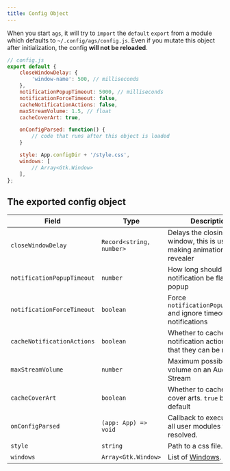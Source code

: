 ```yaml
---
title: Config Object
---
```


When you start `ags`, it will try to `import` the `default` `export`
from a module which defaults to `~/.config/ags/config.js`.
Even if you mutate this object after initialization,
the config **will not be reloaded**.

```js
// config.js
export default {
    closeWindowDelay: {
        'window-name': 500, // milliseconds
    },
    notificationPopupTimeout: 5000, // milliseconds
    notificationForceTimeout: false,
    cacheNotificationActions: false,
    maxStreamVolume: 1.5, // float
    cacheCoverArt: true,

    onConfigParsed: function() {
        // code that runs after this object is loaded
    }

    style: App.configDir + '/style.css',
    windows: [
        // Array<Gtk.Window>
    ],
};
```

## The exported config object

| Field | Type | Description |
|-------|------|-------------|
| `closeWindowDelay` | `Record<string, number>` | Delays the closing of a window, this is useful for making animations with a revealer
| `notificationPopupTimeout` | `number` | How long should a notification be flagged for popup
| `notificationForceTimeout` | `boolean` | Force `notificationPopupTimeout` and ignore timeout set by notifications
| `cacheNotificationActions` | `boolean` | Whether to cache notification actions, so that they can be reloaded
| `maxStreamVolume` | `number` | Maximum possible volume on an Audio Stream
| `cacheCoverArt` | `boolean` | Whether to cache mpris cover arts. `true` by default
| `onConfigParsed` | `(app: App) => void` | Callback to execute after all user modules were resolved.
| `style` | `string` | Path to a css file.
| `windows` | `Array<Gtk.Window>` | List of [Windows](./widgets#window).
